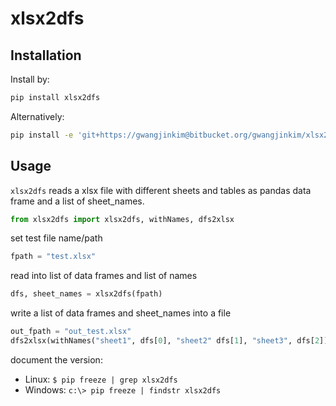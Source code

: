 
# xlsx2dfs

## Installation

Install by:
```bash
pip install xlsx2dfs
```
Alternatively:
```bash
pip install -e 'git+https://gwangjinkim@bitbucket.org/gwangjinkim/xlsx2dfs.git#egg=xlsx2dfs'
```

## Usage

`xlsx2dfs` reads a xlsx file with different sheets and tables as pandas data frame
and a list of sheet_names.

```python
from xlsx2dfs import xlsx2dfs, withNames, dfs2xlsx
```
set test file name/path
```python
fpath = "test.xlsx"
```
read into list of data frames and list of names
```python
dfs, sheet_names = xlsx2dfs(fpath)
```
write a list of data frames and sheet_names into a file
```python
out_fpath = "out_test.xlsx"
dfs2xlsx(withNames("sheet1", dfs[0], "sheet2" dfs[1], "sheet3", dfs[2]), out_fpath)
```
document the version:

- Linux: `$ pip freeze | grep xlsx2dfs`
- Windows: `c:\> pip freeze | findstr xlsx2dfs`


